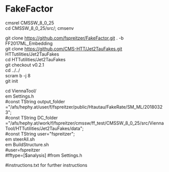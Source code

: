# FakeFactor  

cmsrel CMSSW_8_0_25  
cd CMSSW_8_0_25/src/; cmsenv  

git clone https://github.com/fspreitzer/FakeFactor.git . -b FF2017ML_Embedding  
git clone https://github.com/CMS-HTT/Jet2TauFakes.git HTTutilities/Jet2TauFakes  
cd HTTutilities/Jet2TauFakes  
git checkout v0.2.1  
cd ../../  
scram b -j 8  
git init  


cd ViennaTool/  
em Settings.h  
#const TString output_folder ="/afs/hephy.at/user/f/fspreitzer/public/Htautau/FakeRate/SM_ML/20180323";  
#const TString DC_folder     ="/afs/hephy.at/work/f/fspreitzer/cmssw/ff_test/CMSSW_8_0_25/src/ViennaTool/HTTutilities/Jet2TauFakes/data";  
#const TString user="fspreitzer";  
em steerAll.sh  
em BuildStructure.sh  
#user=fspreitzer  
#fftype=[$analysis] #from Settings.h

#instructions.txt for further instructions
